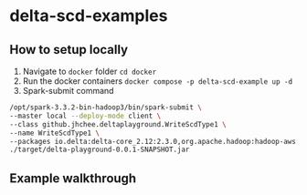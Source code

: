 # delta-scd-examples
## How to setup locally
1. Navigate to `docker` folder `cd docker`
2. Run the docker containers `docker compose -p delta-scd-example up -d`
3. Spark-submit command
```bash
/opt/spark-3.3.2-bin-hadoop3/bin/spark-submit \
--master local --deploy-mode client \
--class github.jhchee.deltaplayground.WriteScdType1 \
--name WriteScdType1 \
--packages io.delta:delta-core_2.12:2.3.0,org.apache.hadoop:hadoop-aws:3.2.2 \
./target/delta-playground-0.0.1-SNAPSHOT.jar
```

## Example walkthrough


